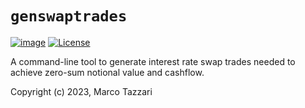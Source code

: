 # `genswaptrades`

[![image](https://github.com/mtazzari/genswaptrades/actions/workflows/tests.yml/badge.svg)](https://github.com/mtazzari/genswaptrades/actions/workflows/tests.yml)
[![License](https://img.shields.io/github/license/mtazzari/genswaptrades)](https://github.com/mtazzari/genswaptrades/blob/main/LICENSE)

A command-line tool to generate interest rate swap trades needed to achieve zero-sum notional value and cashflow.


Copyright (c) 2023, Marco Tazzari
